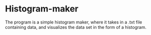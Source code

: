 # Histogram-maker
The program is a simple histogram maker, where it takes in a .txt file containing data, and visualizes the data set in the form of a histogram.
